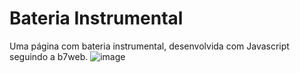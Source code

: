 # Bateria Instrumental
Uma página com bateria instrumental, desenvolvida com Javascript seguindo a b7web.
![image](https://user-images.githubusercontent.com/28872534/126877831-ca6aeeab-5fc7-4161-a4ca-9969b8be5db2.png)

